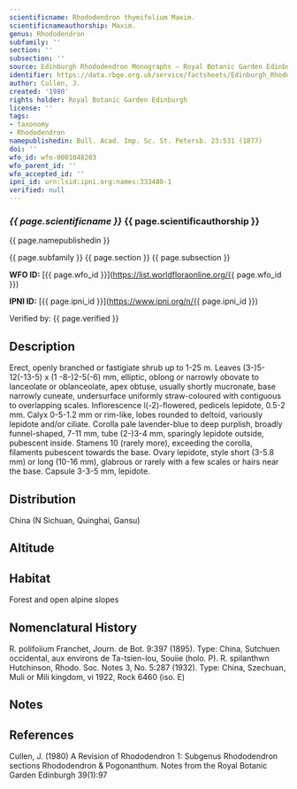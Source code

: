 ```yaml
---
scientificname: Rhododendron thymifolium Maxim.
scientificnameauthorship: Maxim.
genus: Rhododendron
subfamily: ''
section: ''
subsection: ''
source: Edinburgh Rhododendron Monographs – Royal Botanic Garden Edinburgh
identifier: https://data.rbge.org.uk/service/factsheets/Edinburgh_Rhododendron_Monographs.xhtml
author: Cullen, J.
created: '1980'
rights holder: Royal Botanic Garden Edinburgh
license: ''
tags:
- taxonomy
- Rhododendron
namepublishedin: Bull. Acad. Imp. Sc. St. Petersb. 23:531 (1877)
doi: ''
wfo_id: wfo-0001048203
wfo_parent_id: ''
wfo_accepted_id: ''
ipni_id: urn:lsid:ipni.org:names:333480-1
verified: null
---
```

### _{{ page.scientificname }}_ {{ page.scientificauthorship }}
 {{ page.namepublishedin }}

{{ page.subfamily }} {{ page.section }} {{ page.subsection }}

**WFO ID:** [{{ page.wfo_id }}](https://list.worldfloraonline.org/{{ page.wfo_id }})

**IPNI ID:** [{{ page.ipni_id }}](https://www.ipni.org/n/{{ page.ipni_id }})

Verified by: {{ page.verified }}



## Description
Erect, openly branched or fastigiate shrub up to 1-25 m. Leaves (3-)5-12(-13-5) x (1 -8-)2-5(-6) mm, elliptic, oblong or narrowly obovate to lanceolate or oblanceolate, apex obtuse, usually shortly mucronate, base narrowly cuneate, undersurface uniformly straw-coloured with contiguous to overlapping scales. Inflorescence l(-2)-flowered, pedicels lepidote, 0.5-2 mm. Calyx 0-5-1.2 mm or rim-like, lobes rounded to deltoid, variously lepidote and/or ciliate. Corolla pale lavender-blue to deep purplish, broadly funnel-shaped, 7-11 mm, tube (2-)3-4 mm, sparingly lepidote outside, pubescent inside. Stamens 10 (rarely more), exceeding the corolla, filaments pubescent towards the base. Ovary lepidote, style short (3-5.8 mm) or long (10-16 mm), glabrous or rarely with a few scales or hairs near the base. Capsule 3-3-5 mm, lepidote.

## Distribution
China (N Sichuan, Quinghai, Gansu)

## Altitude


## Habitat
Forest and open alpine slopes

## Nomenclatural History
R. polifoiium Franchet, Journ. de Bot. 9:397 (1895). Type: China, Sutchuen occidental, aux environs de Ta-tsien-lou, Souiie (holo. P). R. spilanthwn Hutchinson, Rhodo. Soc. Notes 3, No. 5:287 (1932). Type: China, Szechuan, Muli or Mili kingdom, vi 1922, Rock 6460 (iso. E)
                       
## Notes


## References

Cullen, J. (1980) A Revision of Rhododendron 1: Subgenus Rhododendron sections Rhododendron & Pogonanthum. Notes from the Royal Botanic Garden Edinburgh 39(1):97
